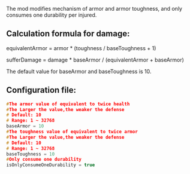 The mod modifies mechanism of armor and armor toughness, and only consumes one durability per injured.

## Calculation formula for damage:

equivalentArmor = armor * (toughness / baseToughness + 1)

sufferDamage = damage * baseArmor / (equivalentArmor + baseArmor)

The default value for baseArmor and baseToughness is 10.

## Configuration file:

```c
#The armor value of equivalent to twice health
#The Larger the value,the weaker the defense
# Default: 10
# Range: 1 ~ 32768
baseArmor = 10
#The toughness value of equivalent to twice armor
#The Larger the value,the weaker the defense
# Default: 10
# Range: 1 ~ 32768
baseToughness = 10
#Only consume one durability
isOnlyConsumeOneDurability = true
```
